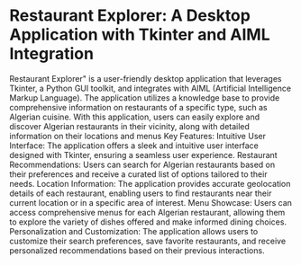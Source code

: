 # Restaurant Explorer: A Desktop Application with Tkinter and AIML Integration
Restaurant Explorer" is a user-friendly desktop application that leverages Tkinter, a Python GUI toolkit, and integrates with AIML (Artificial Intelligence Markup Language). The application utilizes a knowledge base to provide comprehensive information on restaurants of a specific type, such as Algerian cuisine. With this application, users can easily explore and discover Algerian restaurants in their vicinity, along with detailed information on their locations and menus
Key Features:
Intuitive User Interface: The application offers a sleek and intuitive user interface designed with Tkinter, ensuring a seamless user experience.
Restaurant Recommendations: Users can search for Algerian restaurants based on their preferences and receive a curated list of options tailored to their needs.
Location Information: The application provides accurate geolocation details of each restaurant, enabling users to find restaurants near their current location or in a specific area of interest.
Menu Showcase: Users can access comprehensive menus for each Algerian restaurant, allowing them to explore the variety of dishes offered and make informed dining choices.
Personalization and Customization: The application allows users to customize their search preferences, save favorite restaurants, and receive personalized recommendations based on their previous interactions.





